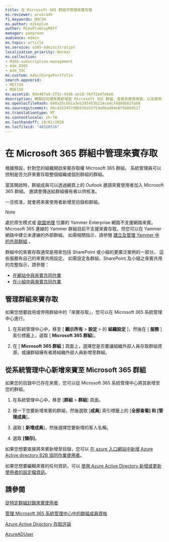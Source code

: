 ```yaml
---
title: 在 Microsoft 365 群組中管理來賓存取
ms.reviewer: arvaradh
f1.keywords: NOCSH
ms.author: mikeplum
author: MikePlumleyMSFT
manager: pamgreen
audience: Admin
ms.topic: article
ms.service: o365-administration
localization_priority: Normal
ms.collection:
- M365-subscription-management
- Adm_O365
- Adm_TOC
ms.custom: AdminSurgePortfolio
search.appverid:
- MET150
- MOE150
ms.assetid: 9de497a9-2f5c-43d6-ae18-767f2e6fe6e0
description: 瞭解如何將來賓新增至 Microsoft 365 群組、查看來賓使用者，以及使用 PowerShell 來控制來賓存取。
ms.openlocfilehash: 640a35cbb1a3eb395453b224cadcf0d0db82fab8
ms.sourcegitcommit: 04c4252457d9b976d31f53e0ba404e8f5b80d527
ms.translationtype: MT
ms.contentlocale: zh-TW
ms.lasthandoff: 10/01/2020
ms.locfileid: "48326516"
---
```

# <a name="manage-guest-access-in-microsoft-365-groups"></a>在 Microsoft 365 群組中管理來賓存取

根據預設，針對您的組織開啟來賓存取權 Microsoft 365 群組。 系統管理員可以控制是否允許來賓存取整個組織或個別群組的群組。

當其開啟時，群組成員可以透過網頁上的 Outlook 邀請來賓使用者加入 Microsoft 365 群組。 邀請會傳送給群組擁有者以供核准。

一旦核准，就會將來賓使用者新增至目錄和群組。

> [!Note]
> 處於原生模式或 [歐盟地理](https://go.microsoft.com/fwlink/?linkid=2107357) 位置的 Yammer Enterprise 網路不支援網路來賓。
> Microsoft 365 連線的 Yammer 群組目前不支援來賓存取，但您可以在 Yammer 網路中建立未連線的外部群組。 如需相關指示，請參閱 [建立及管理 Yammer 中的外部群組](https://docs.microsoft.com/yammer/work-with-external-users/create-and-manage-external-groups) 。

群組中的來賓存取通常是用來包括 SharePoint 或小組的更廣泛案例的一部分。 這些服務有自己的來賓共用設定。 如需設定各群組、SharePoint 及小組之來賓共用的完整指示，請參閱：

- [在網站中與來賓共同作業](../../solutions/collaborate-in-site.md)
- [在小組中與來賓共同作業](../../solutions/collaborate-as-team.md)

## <a name="manage-groups-guest-access"></a>管理群組來賓存取

如果您想要啟用或停用群組中的「來賓存取」，您可以在 Microsoft 365 系統管理中心進行。

1. 在系統管理中心中，移至 [ **顯示所有** \> **設定** \> 的 **組織設定** ]，然後在 [ **服務** ] 索引標籤上，選取 [ **Microsoft 365 群組**]。
  
2. 在 [ **Microsoft 365 群組** ] 頁面上，選擇您是否要讓組織外部人員存取群組資源，或讓群組擁有者將組織外部人員新增至群組。

## <a name="add-guests-to-a-microsoft-365-group-from-the-admin-center"></a>從系統管理中心新增來賓至 Microsoft 365 群組

如果您的目錄中已存在來賓，您可以從 Microsoft 365 系統管理中心將其新增至您的群組。
  
1. 在系統管理中心中，移至 [**群組**  >  **群組**] 頁面。
  
2. 按一下您要新增來賓的群組，然後選取 [**成員**] 索引標籤上的 [**全部查看] 和 [管理成員**]。 
  
4. 選取 [ **新增成員**]，然後選擇您要新增的客人名稱。
    
5. 選取 **[儲存]**。

如果您想要直接將來賓新增至目錄，您可以 [在 azure 入口網站中新增 Azure Active directory B2B 協同作業使用者](https://docs.microsoft.com/azure/active-directory/b2b/add-users-administrator)。

如果您想要編輯來賓的任何資訊，可以 [使用 Azure Active Directory 新增或更新使用者的設定檔資訊](https://docs.microsoft.com/azure/active-directory/fundamentals/active-directory-users-profile-azure-portal)。

## <a name="see-also"></a>請參閱

[從特定群組封鎖來賓使用者](https://docs.microsoft.com/microsoft-365/solutions/per-group-guest-access)

[管理 Microsoft 365 系統管理中心中的群組成員資格](add-or-remove-members-from-groups.md)
  
[Azure Active Directory 存取評論](https://docs.microsoft.com/azure/active-directory/active-directory-azure-ad-controls-perform-access-review)

[AzureADUser](https://docs.microsoft.com/powershell/module/azuread/set-azureaduser)
